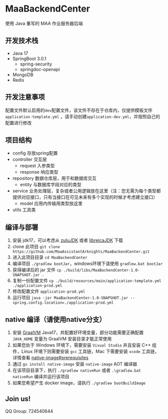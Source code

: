 # MaaBackendCenter

使用 Java 重写的 MAA 作业服务器后端

## 开发技术栈

- Java 17
- SpringBoot 3.0.1
    - spring-security
    - springdoc-openapi
- MongoDB
- Redis

## 开发注意事项

配置文件默认启用的`dev`配置文件，该文件不存在于仓库内，仅提供模板文件`application-template.yml`
，请手动创建`application-dev.yml`，并按照自己的配置进行修改

## 项目结构

- config 存放spring配置
- controller 交互层
    - request 入参类型
    - response 响应类型
- repository 数据仓库层，用于和数据库交互
    - entity 与数据库字段对应的类型
- service 业务处理层，复杂或者公用逻辑放在这里（注：您无需为每个类型都提供对应接口，只有当接口在可见未来有多个实现的时候才考虑建立接口）
    - model 应用内传输用类型放这里
- utils 工具类

## 编译与部署

1. 安装 jdk17，可以考虑从 [zuluJDK](https://www.azul.com/downloads/?version=java-17-lts&package=jdk) 或者 [libreicaJDK](https://bell-sw.com/pages/downloads/#/java-17-lts) 下载
2. clone 此项目 `git clone https://github.com/MaaAssistantArknights/MaaBackendCenter.git`
3. 进入此项目目录 `cd MaaBackendCenter`
4. 编译项目 `./gradlew bootJar`，windows环境下请使用 `gradlew.bat bootJar`
5. 获得编译后的 jar 文件 `cp ./build/libs/MaaBackendCenter-1.0-SNAPSHOT.jar .`
6. 复制一份配置文件 `cp ./build/resources/main/application-template.yml ./application-prod.yml`
7. 修改配置文件 `application-prod.yml`
8. 运行项目 `java -jar MaaBackendCenter-1.0-SNAPSHOT.jar --spring.config.location=./application-prod.yml`

## native 编译（请使用native分支）

1. 安装 [GraalVM](https://github.com/graalvm/graalvm-ce-builds/releases)
   Java17，并配置好环境变量，部分功能需要正确配置 `JAVA_HOME` 变量为 GraalVM 安装目录才能正常使用
2. 如果您处于 Windows 环境下，需要安装 `Visual Studio` 并且安装 C++ 组件，Linux 环境下则需要安装 `gcc` 工具链，Mac
   下需要安装 `xcode`
   工具链，详情查看 [native-image#prerequisites](https://www.graalvm.org/22.3/reference-manual/native-image/#prerequisites)
3. 通过 `gu install native-image` 安装 `native-image` AOT 编译器
4. 在该项目目录下，执行 `./gradlew nativeRun` 或者 `.\gradlew.bat nativeRun` 编译并运行该项目
5. 如果您希望产生 docker image，请执行 `./gradlew bootBuildImage`

## Join us!

QQ Group: 724540644
